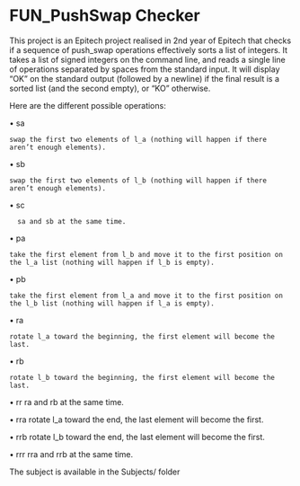 # FUN_PushSwap Checker

This project is an Epitech project realised in 2nd year of Epitech that checks if a sequence of push_swap operations effectively sorts a list of integers.
It takes a list of signed integers on the command line, and reads a single line of operations separated by spaces from the standard input.
It will display “OK” on the standard output (followed by a newline) if the final result is a sorted list (and the second empty), or “KO” otherwise.

Here are the different possible operations:

• sa

    swap the first two elements of l_a (nothing will happen if there aren’t enough elements).

• sb

    swap the first two elements of l_b (nothing will happen if there aren’t enough elements).

• sc

      sa and sb at the same time.

• pa

    take the first element from l_b and move it to the first position on the l_a list (nothing will happen if l_b is empty).
  
• pb

    take the first element from l_a and move it to the first position on the l_b list (nothing will happen if l_a is empty).

• ra

    rotate l_a toward the beginning, the first element will become the last.

• rb

    rotate l_b toward the beginning, the first element will become the last.

• rr
  ra and rb at the same time.

• rra
  rotate l_a toward the end, the last element will become the first.

• rrb
  rotate l_b toward the end, the last element will become the first.

• rrr
  rra and rrb at the same time.

The subject is available in the Subjects/ folder
